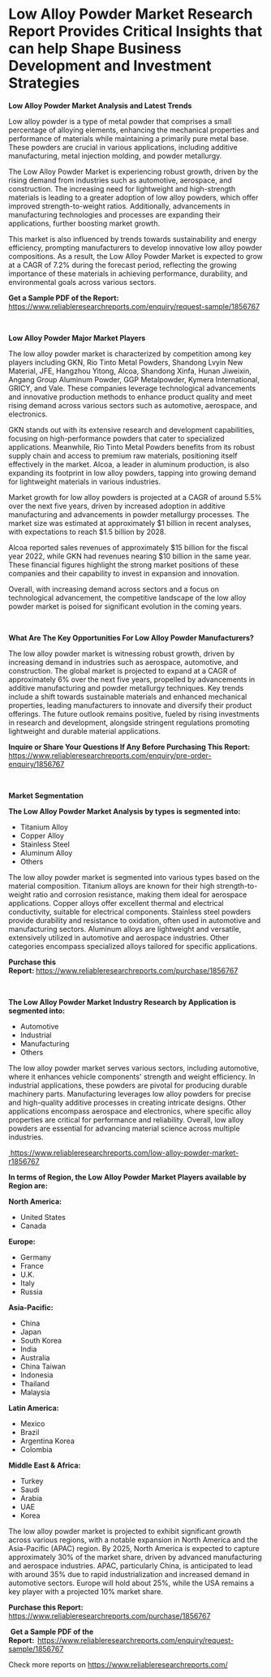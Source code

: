 <p><h1>Low Alloy Powder Market Research Report Provides Critical Insights that can help Shape Business Development and Investment Strategies</h1></p><p><strong>Low Alloy Powder Market Analysis and Latest Trends</strong></p>
<p><p>Low alloy powder is a type of metal powder that comprises a small percentage of alloying elements, enhancing the mechanical properties and performance of materials while maintaining a primarily pure metal base. These powders are crucial in various applications, including additive manufacturing, metal injection molding, and powder metallurgy. </p><p>The Low Alloy Powder Market is experiencing robust growth, driven by the rising demand from industries such as automotive, aerospace, and construction. The increasing need for lightweight and high-strength materials is leading to a greater adoption of low alloy powders, which offer improved strength-to-weight ratios. Additionally, advancements in manufacturing technologies and processes are expanding their applications, further boosting market growth. </p><p>This market is also influenced by trends towards sustainability and energy efficiency, prompting manufacturers to develop innovative low alloy powder compositions. As a result, the Low Alloy Powder Market is expected to grow at a CAGR of 7.2% during the forecast period, reflecting the growing importance of these materials in achieving performance, durability, and environmental goals across various sectors.</p></p>
<p><strong>Get a Sample PDF of the Report:&nbsp;</strong> <a href="https://www.reliableresearchreports.com/enquiry/request-sample/1856767?utm_campaign=2098&utm_medium=2&utm_source=Github&utm_content=ia&utm_term=27032025&utm_id=low-alloy-powder">https://www.reliableresearchreports.com/enquiry/request-sample/1856767</a></p>
<p>&nbsp;</p>
<p><strong>Low Alloy Powder Major Market Players</strong></p>
<p><p>The low alloy powder market is characterized by competition among key players including GKN, Rio Tinto Metal Powders, Shandong Lvyin New Material, JFE, Hangzhou Yitong, Alcoa, Shandong Xinfa, Hunan Jiweixin, Angang Group Aluminum Powder, GGP Metalpowder, Kymera International, GRICY, and Vale. These companies leverage technological advancements and innovative production methods to enhance product quality and meet rising demand across various sectors such as automotive, aerospace, and electronics.</p><p>GKN stands out with its extensive research and development capabilities, focusing on high-performance powders that cater to specialized applications. Meanwhile, Rio Tinto Metal Powders benefits from its robust supply chain and access to premium raw materials, positioning itself effectively in the market. Alcoa, a leader in aluminum production, is also expanding its footprint in low alloy powders, tapping into growing demand for lightweight materials in various industries.</p><p>Market growth for low alloy powders is projected at a CAGR of around 5.5% over the next five years, driven by increased adoption in additive manufacturing and advancements in powder metallurgy processes. The market size was estimated at approximately $1 billion in recent analyses, with expectations to reach $1.5 billion by 2028.</p><p>Alcoa reported sales revenues of approximately $15 billion for the fiscal year 2022, while GKN had revenues nearing $10 billion in the same year. These financial figures highlight the strong market positions of these companies and their capability to invest in expansion and innovation.</p><p>Overall, with increasing demand across sectors and a focus on technological advancement, the competitive landscape of the low alloy powder market is poised for significant evolution in the coming years.</p></p>
<p>&nbsp;</p>
<p><strong>What Are The Key Opportunities For Low Alloy Powder Manufacturers?</strong></p>
<p><p>The low alloy powder market is witnessing robust growth, driven by increasing demand in industries such as aerospace, automotive, and construction. The global market is projected to expand at a CAGR of approximately 6% over the next five years, propelled by advancements in additive manufacturing and powder metallurgy techniques. Key trends include a shift towards sustainable materials and enhanced mechanical properties, leading manufacturers to innovate and diversify their product offerings. The future outlook remains positive, fueled by rising investments in research and development, alongside stringent regulations promoting lightweight and durable material applications.</p></p>
<p><strong>Inquire or Share Your Questions If Any Before Purchasing This Report:</strong> <a href="https://www.reliableresearchreports.com/enquiry/pre-order-enquiry/1856767?utm_campaign=2098&utm_medium=2&utm_source=Github&utm_content=ia&utm_term=27032025&utm_id=low-alloy-powder">https://www.reliableresearchreports.com/enquiry/pre-order-enquiry/1856767</a></p>
<p>&nbsp;</p>
<p><strong>Market Segmentation</strong></p>
<p><strong>The Low Alloy Powder Market Analysis by types is segmented into:</strong></p>
<p><ul><li>Titanium Alloy</li><li>Copper Alloy</li><li>Stainless Steel</li><li>Aluminum Alloy</li><li>Others</li></ul></p>
<p><p>The low alloy powder market is segmented into various types based on the material composition. Titanium alloys are known for their high strength-to-weight ratio and corrosion resistance, making them ideal for aerospace applications. Copper alloys offer excellent thermal and electrical conductivity, suitable for electrical components. Stainless steel powders provide durability and resistance to oxidation, often used in automotive and manufacturing sectors. Aluminum alloys are lightweight and versatile, extensively utilized in automotive and aerospace industries. Other categories encompass specialized alloys tailored for specific applications.</p></p>
<p><strong>Purchase this Report:&nbsp;</strong><a href="https://www.reliableresearchreports.com/purchase/1856767?utm_campaign=2098&utm_medium=2&utm_source=Github&utm_content=ia&utm_term=27032025&utm_id=low-alloy-powder">https://www.reliableresearchreports.com/purchase/1856767</a></p>
<p>&nbsp;</p>
<p><strong>The Low Alloy Powder Market Industry Research by Application is segmented into:</strong></p>
<p><ul><li>Automotive</li><li>Industrial</li><li>Manufacturing</li><li>Others</li></ul></p>
<p><p>The low alloy powder market serves various sectors, including automotive, where it enhances vehicle components' strength and weight efficiency. In industrial applications, these powders are pivotal for producing durable machinery parts. Manufacturing leverages low alloy powders for precise and high-quality additive processes in creating intricate designs. Other applications encompass aerospace and electronics, where specific alloy properties are critical for performance and reliability. Overall, low alloy powders are essential for advancing material science across multiple industries.</p></p>
<p><a href="https://www.reliableresearchreports.com/low-alloy-powder-market-r1856767?utm_campaign=2098&utm_medium=2&utm_source=Github&utm_content=ia&utm_term=27032025&utm_id=low-alloy-powder">&nbsp;https://www.reliableresearchreports.com/low-alloy-powder-market-r1856767</a></p>
<p><strong>In terms of Region, the Low Alloy Powder Market Players available by Region are:</strong></p>
<p>
    <p> <strong> North America: </strong>
        <ul>
            <li>United States</li>
            <li>Canada</li>
        </ul>
        </p> 
    <p> <strong> Europe: </strong>
        <ul>
            <li>Germany</li>
            <li>France</li>
            <li>U.K.</li>
            <li>Italy</li>
            <li>Russia</li>
        </ul>
        </p> 
    <p> <strong> Asia-Pacific: </strong>
        <ul>
            <li>China</li>
            <li>Japan</li>
            <li>South Korea</li>
            <li>India</li>
            <li>Australia</li>
            <li>China Taiwan</li>
            <li>Indonesia</li>
            <li>Thailand</li>
            <li>Malaysia</li>
        </ul>
        </p> 
    <p> <strong> Latin America: </strong>
        <ul>
            <li>Mexico</li>
            <li>Brazil</li>
            <li>Argentina Korea</li>
            <li>Colombia</li>
        </ul>
        </p> 
    <p> <strong> Middle East & Africa: </strong>
        <ul>
            <li>Turkey</li>
            <li>Saudi</li>
            <li>Arabia</li>
            <li>UAE</li>
            <li>Korea</li>
        </ul>
    </p>
    </p>
<p><p>The low alloy powder market is projected to exhibit significant growth across various regions, with a notable expansion in North America and the Asia-Pacific (APAC) region. By 2025, North America is expected to capture approximately 30% of the market share, driven by advanced manufacturing and aerospace industries. APAC, particularly China, is anticipated to lead with around 35% due to rapid industrialization and increased demand in automotive sectors. Europe will hold about 25%, while the USA remains a key player with a projected 10% market share.</p></p>
<p><strong>Purchase this Report: </strong><a href="https://www.reliableresearchreports.com/purchase/1856767?utm_campaign=2098&utm_medium=2&utm_source=Github&utm_content=ia&utm_term=27032025&utm_id=low-alloy-powder">https://www.reliableresearchreports.com/purchase/1856767</a></p>
<p>&nbsp;<strong>Get a Sample PDF of the Report:&nbsp;&nbsp;</strong><a href="https://www.reliableresearchreports.com/enquiry/request-sample/1856767?utm_campaign=2098&utm_medium=2&utm_source=Github&utm_content=ia&utm_term=27032025&utm_id=low-alloy-powder">https://www.reliableresearchreports.com/enquiry/request-sample/1856767</a></p>
<p><strong></strong></p>
<p>Check more reports on <a href="https://www.reliableresearchreports.com/?utm_campaign=2098&utm_medium=2&utm_source=Github&utm_content=ia&utm_term=27032025&utm_id=low-alloy-powder">https://www.reliableresearchreports.com/</a></p>
